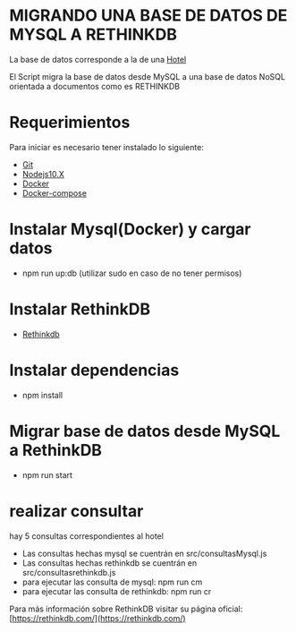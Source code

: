 # MIGRANDO UNA BASE DE DATOS DE MYSQL A RETHINKDB

La base de datos corresponde a la de una [Hotel](https://github.com/juan91/migration-MySQL-rethinkDB/tree/master/baseDeDatosMysql)

El Script migra la base de datos desde MySQL a una base de datos NoSQL orientada a documentos como es RETHINKDB


# Requerimientos

Para iniciar es necesario tener instalado lo siguiente:

- [Git](https://git-scm.com/book/es/v2/Inicio---Sobre-el-Control-de-Versiones-Instalaci%C3%B3n-de-Git)
- [Nodejs10.X](https://nodejs.org/en/download/releases/)
- [Docker](https://docs.docker.com/install/)
- [Docker-compose](https://docs.docker.com/compose/install/)


# Instalar Mysql(Docker) y cargar datos
- npm run up:db (utilizar sudo en caso de no tener permisos)

# Instalar RethinkDB
- [Rethinkdb](https://rethinkdb.com/docs/install/)

# Instalar dependencias
- npm install

# Migrar base de datos desde MySQL a RethinkDB
- npm run start

# realizar consultar
hay 5 consultas correspondientes al hotel
- Las consultas hechas mysql se cuentrán en src/consultasMysql.js
- Las consultas hechas rethinkdb se cuentrán en src/consultasrethinkdb.js
- para ejecutar las consulta de mysql: npm run cm
- para ejecutar las consulta de rethinkdb: npm run cr

Para más información sobre RethinkDB visitar su página oficial: [https://rethinkdb.com/](https://rethinkdb.com/)
